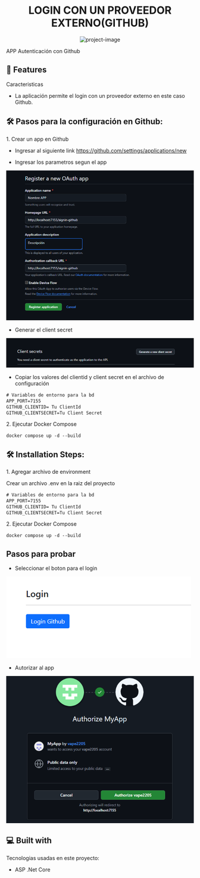 <h1 align="center" id="title">LOGIN CON UN PROVEEDOR EXTERNO(GITHUB)</h1>

<p align="center"><img src="https://github.com/vape2205/aspnetcore_mvc_logingithub" alt="project-image"></p>

<p id="description">APP Autenticación con Github</p>

  
<h2>🧐 Features</h2>

Caracteristicas

*   La aplicación permite el login con un proveedor externo en este caso Github.

<h2>🛠️ Pasos para la configuración en Github:</h2>

<p>1. Crear un app en Github</p>

* Ingresar al siguiente link https://github.com/settings/applications/new

* Ingresar los parametros segun el app

![alt text](image-2.png)

* Generar el client secret

![alt text](image-3.png)

* Copiar los valores del clientid y client secret en el archivo de configuración

```
# Variables de entorno para la bd 
APP_PORT=7155
GITHUB_CLIENTID= Tu ClientId
GITHUB_CLIENTSECRET=Tu Client Secret
```

<p>2. Ejecutar Docker Compose</p>

```
docker compose up -d --build
```

<h2>🛠️ Installation Steps:</h2>

<p>1. Agregar archivo de environment</p>

Crear un archivo .env en la raiz del proyecto

```
# Variables de entorno para la bd 
APP_PORT=7155
GITHUB_CLIENTID= Tu ClientId
GITHUB_CLIENTSECRET=Tu Client Secret
```

<p>2. Ejecutar Docker Compose</p>

```
docker compose up -d --build
```

<h2>Pasos para probar</h2>

* Seleccionar el boton para el login

![alt text](image.png)

* Autorizar al app

![alt text](image-1.png)
  
<h2>💻 Built with</h2>

Tecnologias usadas en este proyecto:

*   ASP .Net Core